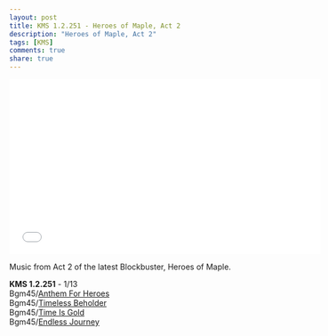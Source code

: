```yaml
---
layout: post
title: KMS 1.2.251 - Heroes of Maple, Act 2
description: "Heroes of Maple, Act 2"
tags: [KMS]
comments: true
share: true
---
```


<iframe width="560" height="315" src="//www.youtube.com/embed/videoseries?list=PLARr36qkoiWYVLbrebdh_GVcihWIt4tO5&index=6" frameborder="0" allowfullscreen></iframe>

Music from Act 2 of the latest Blockbuster, Heroes of Maple.

<b>KMS 1.2.251</b> - 1/13  
Bgm45/<a href="https://youtu.be/4yW_ZefIg6Y">Anthem For Heroes</a>  
Bgm45/<a href="https://youtu.be/auVY17lLXmU">Timeless Beholder</a>  
Bgm45/<a href="https://youtu.be/VG9eRCsqBjo">Time Is Gold</a>  
Bgm45/<a href="https://youtu.be/qI2Q1iIIsEo">Endless Journey</a>  
